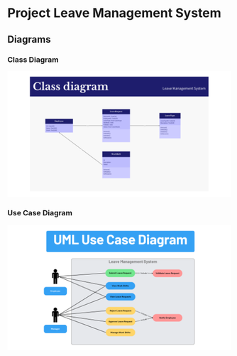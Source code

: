 # Project Leave Management System

## Diagrams

### Class Diagram
![Class Diagram](class-diagram.png)

### Use Case Diagram
![Use Case Diagram](usecase.png)
